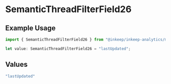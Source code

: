 # SemanticThreadFilterField26

## Example Usage

```typescript
import { SemanticThreadFilterField26 } from "@inkeep/inkeep-analytics/models/components";

let value: SemanticThreadFilterField26 = "lastUpdated";
```

## Values

```typescript
"lastUpdated"
```